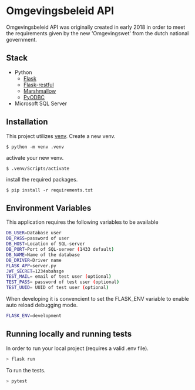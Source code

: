 # Omgevingsbeleid API
Omgevingsbeleid API was originally created in early 2018 in order to meet the requirements
given by the new 'Omgevingswet' from the dutch national government.

## Stack
- Python
    + [Flask](http://flask.pocoo.org/)
    + [Flask-restful](https://github.com/flask-restful/flask-restful)
    + [Marshmallow](http://marshmallow.readthedocs.io/en/3.0/)
    + [PyODBC](https://github.com/mkleehammer/pyodbc)
- Microsoft SQL Server

## Installation
This project utilizes [venv](https://docs.python.org/3/tutorial/venv.html). Create a new venv.
```shell
$ python -m venv .venv
```
activate your new venv.
```shell
$ .venv/Scripts/activate
```
install the required packages.
```shell
$ pip install -r requirements.txt
```

## Environment Variables
This application requires the following variables to be available
``` bash
DB_USER=Database user
DB_PASS=password of user
DB_HOST=Location of SQL-server
DB_PORT=Port of SQL-server (1433 default)
DB_NAME=Name of the database
DB_DRIVER=Driver name
FLASK_APP=server.py
JWT_SECRET=1234abahsge
TEST_MAIL= email of test user (optional)
TEST_PASS= password of test user (optional)
TEST_UUID= UUID of test user (optional)
```
When developing it is convencient to set the FLASK_ENV variable to enable auto reload debugging mode.

```bash
FLASK_ENV=development
```

## Running locally and running tests
In order to run your local project (requires a valid .env file).
```bash
> flask run
```

To run the tests.
```bash
> pytest
```
